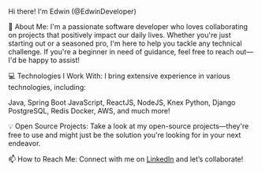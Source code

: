 Hi there! I'm Edwin (@EdwinDeveloper)

👀 About Me:
I'm a passionate software developer who loves collaborating on projects that positively impact our daily lives. Whether you're just starting out or a seasoned pro, I'm here to help you tackle any technical challenge. If you're a beginner in need of guidance, feel free to reach out—I'd be happy to assist!

💻 Technologies I Work With:
I bring extensive experience in various technologies, including:

Java, Spring Boot
JavaScript, ReactJS, NodeJS, Knex
Python, Django
PostgreSQL, Redis
Docker, AWS, and much more!

💡 Open Source Projects:
Take a look at my open-source projects—they're free to use and might just be the solution you're looking for in your next endeavor.

📫 How to Reach Me:
Connect with me on [LinkedIn](https://www.linkedin.com/in/edwin-giovanni-pérez-robles-4b1079a8/) and let’s collaborate!

<!---
EdwinDeveloper/EdwinDeveloper is a ✨ special ✨ repository because its `README.md` (this file) appears on your GitHub profile.
You can click the Preview link to take a look at your changes.
--->
